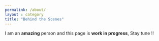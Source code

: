 ```yaml
---
permalink: /about/
layout : category
title: "Behind the Scenes"
---
```


I am an **amazing** person and this page is **work in progress**, Stay tune !!


